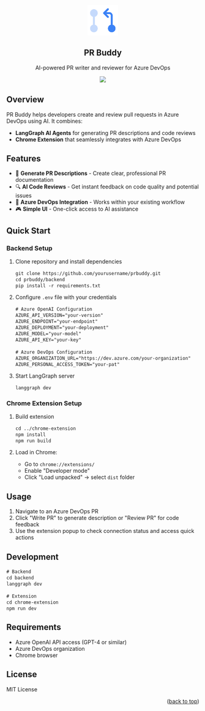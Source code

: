 <a name="readme-top"></a>

<div align="center">
  <img src="chrome-extension/src/assets/icon128.png" alt="Logo" width="80" height="80">
  <h2 align="center">PR Buddy</h2>
  <p align="center">
    AI-powered PR writer and reviewer for Azure DevOps
  </p>
  <a href="https://github.com/user-attachments/assets/a8e25c1a-9eed-4dfb-b47b-34feaacfec6b">
    <img src="https://github.com/user-attachments/assets/a8e25c1a-9eed-4dfb-b47b-34feaacfec6b" width="600">
  </a>
</div>

## Overview

PR Buddy helps developers create and review pull requests in Azure DevOps using AI. It combines:

- **LangGraph AI Agents** for generating PR descriptions and code reviews
- **Chrome Extension** that seamlessly integrates with Azure DevOps

## Features

- 📝 **Generate PR Descriptions** - Create clear, professional PR documentation
- 🔍 **AI Code Reviews** - Get instant feedback on code quality and potential issues
- 🔄 **Azure DevOps Integration** - Works within your existing workflow
- 🎮 **Simple UI** - One-click access to AI assistance

## Quick Start

### Backend Setup

1. Clone repository and install dependencies
   ```
   git clone https://github.com/yourusername/prbuddy.git
   cd prbuddy/backend
   pip install -r requirements.txt
   ```

2. Configure `.env` file with your credentials
   ```
   # Azure OpenAI Configuration
   AZURE_API_VERSION="your-version"
   AZURE_ENDPOINT="your-endpoint"
   AZURE_DEPLOYMENT="your-deployment"
   AZURE_MODEL="your-model"
   AZURE_API_KEY="your-key"
   
   # Azure DevOps Configuration
   AZURE_ORGANIZATION_URL="https://dev.azure.com/your-organization"
   AZURE_PERSONAL_ACCESS_TOKEN="your-pat"
   ```

3. Start LangGraph server
   ```
   langgraph dev
   ```

### Chrome Extension Setup

1. Build extension
   ```
   cd ../chrome-extension
   npm install
   npm run build
   ```

2. Load in Chrome:
   - Go to `chrome://extensions/`
   - Enable "Developer mode"
   - Click "Load unpacked" → select `dist` folder

## Usage

1. Navigate to an Azure DevOps PR
2. Click "Write PR" to generate description or "Review PR" for code feedback
3. Use the extension popup to check connection status and access quick actions

## Development

```
# Backend
cd backend
langgraph dev

# Extension
cd chrome-extension
npm run dev
```

## Requirements

- Azure OpenAI API access (GPT-4 or similar)
- Azure DevOps organization
- Chrome browser

## License

MIT License

<p align="right">(<a href="#readme-top">back to top</a>)</p>
